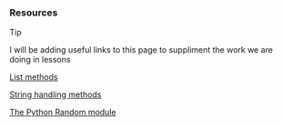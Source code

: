 ### Resources 

> [!TIP]
I will be adding useful links to this page to suppliment the work we are doing in lessons

[List methods](https://www.w3schools.com/python/python_lists_methods.asp)

[String handling methods](https://www.w3schools.com/python/python_ref_string.asp)

[The Python Random module](https://www.w3schools.com/python/module_random.asp)
